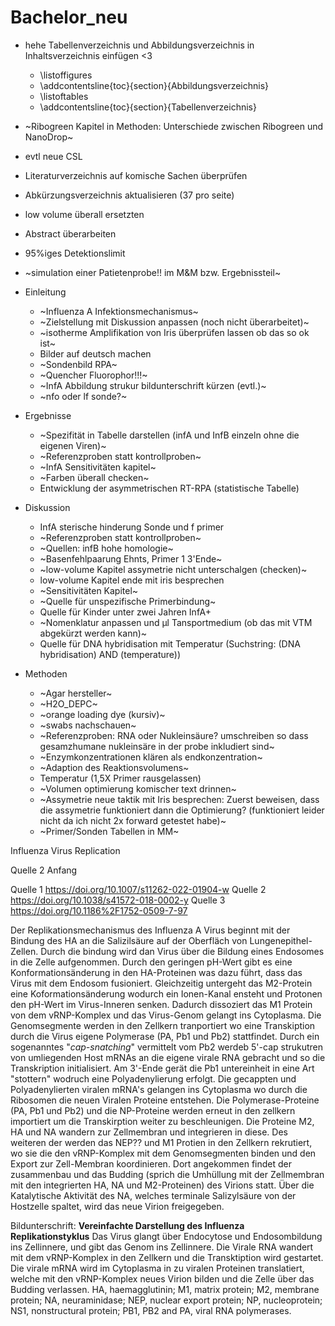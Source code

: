 # Bachelor_neu

* hehe Tabellenverzeichnis und Abbildungsverzeichnis in Inhaltsverzeichnis einfügen <3
  + \listoffigures 
  + \addcontentsline{toc}{section}{Abbildungsverzeichnis}
  + \listoftables
  + \addcontentsline{toc}{section}{Tabellenverzeichnis}
  
  
* ~Ribogreen Kapitel in Methoden: Unterschiede zwischen Ribogreen und NanoDrop~
* evtl neue CSL
* Literaturverzeichnis auf komische Sachen überprüfen
* Abkürzungsverzeichnis aktualisieren (37 pro seite)
* low volume überall ersetzten
* Abstract überarbeiten
* 95%iges Detektionslimit
* ~simulation einer Patietenprobe!! im M&M bzw. Ergebnissteil~

* Einleitung
  + ~Influenza A Infektionsmechanismus~
  + ~Zielstellung mit Diskussion anpassen (noch nicht überarbeitet)~
  + ~isotherme Amplifikation von Iris überprüfen lassen ob das so ok ist~
  + Bilder auf deutsch machen
  + ~Sondenbild RPA~
  + ~Quencher Fluorophor!!!~
  + ~InfA Abbildung strukur bildunterschrift kürzen (evtl.)~
  + ~nfo oder lf sonde?~

* Ergebnisse
  + ~Spezifität in Tabelle darstellen (infA und InfB einzeln ohne die eigenen Viren)~
  + ~Referenzproben statt kontrollproben~
  + ~InfA Sensitivitäten kapitel~
  + ~Farben überall checken~
  + Entwicklung der asymmetrischen RT-RPA (statistische Tabelle)

* Diskussion
  + InfA sterische hinderung Sonde und f primer
  + ~Referenzproben statt kontrollproben~
  + ~Quellen: infB hohe homologie~
  + ~Basenfehlpaarung Ehnts, Primer 1 3'Ende~
  + ~low-volume Kapitel assymetrie nicht unterschalgen (checken)~
  + low-volume Kapitel ende mit iris besprechen
  + ~Sensitivitäten Kapitel~
  + ~Quelle für unspezifische Primerbindung~
  + Quelle für Kinder unter zwei Jahren InfA+
  + ~Nomenklatur anpassen und µl Tansportmedium (ob das mit VTM abgekürzt werden kann)~
  + Quelle für DNA hybridisation mit Temperatur (Suchstring: (DNA hybridisation) AND (temperature))

* Methoden
  + ~Agar hersteller~
  + ~H2O_DEPC~
  + ~orange loading dye (kursiv)~
  + ~swabs nachschauen~
  + ~Referenzproben: RNA oder Nukleinsäure? umschreiben so dass gesamzhumane nukleinsäre in der probe inkludiert sind~
  + ~Enzymkonzentrationen klären als endkonzentration~
  + ~Adaption des Reaktionsvolumens~
  + Temperatur (1,5X Primer rausgelassen)
  + ~Volumen optimierung komischer text drinnen~
  + ~Assymetrie neue taktik mit Iris besprechen: Zuerst beweisen, dass die assymetrie funktioniert dann die Optimierung? (funktioniert leider nicht da ich nicht 2x forward getestet habe)~
  + ~Primer/Sonden Tabellen in MM~


Influenza Virus Replication

Quelle 2 Anfang

Quelle 1 https://doi.org/10.1007/s11262-022-01904-w
Quelle 2 https://doi.org/10.1038/s41572-018-0002-y
Quelle 3 https://doi.org/10.1186%2F1752-0509-7-97

Der Replikationsmechanismus des Influenza A Virus beginnt mit der Bindung des HA an die Salizilsäure auf der Oberfläch von Lungenepithel-Zellen. Durch die bindung wird dan Virus über die Bildung eines Endosomes in die Zelle aufgenommen. Durch den geringen pH-Wert gibt es eine Konformationsänderung in den HA-Proteinen was dazu führt, dass das Virus mit dem Endosom fusioniert. Gleichzeitig untergeht das M2-Protein eine Koformationsänderung wodurch ein Ionen-Kanal ensteht und Protonen den pH-Wert im Virus-Inneren senken. Dadurch dissoziert das M1 Protein von dem vRNP-Komplex und das Virus-Genom gelangt ins Cytoplasma.  Die Genomsegmente werden in den Zellkern tranportiert wo eine Transkiption durch die Virus eigene Polymerase (PA, Pb1 und Pb2) stattfindet. Durch ein sogenanntes "_cap-snatching_" vermittelt vom Pb2 werdeb 5'-cap strukutren von umliegenden Host mRNAs an die eigene virale RNA gebracht und so die Transkription initialisiert. Am 3'-Ende gerät die Pb1 untereinheit in eine Art "stottern" wodruch eine Polyadenylierung erfolgt. Die gecappten und Polyadenylierten viralen mRNA's gelangen ins Cytoplasma wo durch die Ribosomen die neuen Viralen Proteine entstehen. Die Polymerase-Proteine (PA, Pb1 und Pb2) und die NP-Proteine werden erneut in den zellkern importiert um die Transkirption weiter zu beschleunigen. Die Proteine M2, HA und NA wandern zur Zellmembran und integrieren in diese. Des weiteren der werden das NEP?? und M1 Protien in den Zellkern rekrutiert, wo sie die den vRNP-Komplex mit dem Genomsegmenten binden und den Export zur Zell-Membran koordinieren. Dort angekommen findet der zusammenbau und das Budding (sprich die Umhüllung mit der Zellmembran mit den integrierten HA, NA und M2-Proteinen) des Virions statt. Über die Katalytische Aktivität des NA, welches terminale Salizylsäure von der Hostzelle spaltet, wird das neue Virion freigegeben.


Bildunterschrift:
**Vereinfachte Darstellung des Influenza Replikationstyklus** Das Virus glangt über Endocytose und Endosombildung ins Zellinnere, und gibt das Genom ins Zellinnere. Die Virale RNA wandert mit dem vRNP-Komplex in den Zellkern und die Transktiption wird gestartet. Die virale mRNA wird im Cytoplasma in zu viralen Proteinen translatiert, welche mit den vRNP-Komplex neues Virion bilden und die Zelle über das Budding verlassen.
HA, haemagglutinin; M1, matrix protein; M2, membrane protein; NA, neuraminidase; NEP, nuclear export protein; NP, nucleoprotein; NS1, nonstructural protein; PB1, PB2 and PA, viral RNA polymerases.
